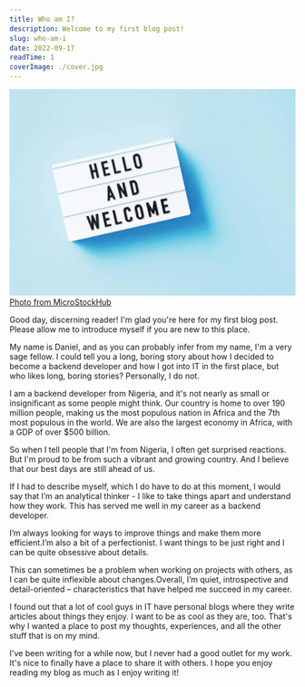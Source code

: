 ```yaml
---
title: Who am I?
description: Welcome to my first blog post!
slug: who-am-i
date: 2022-09-17
readTime: 1
coverImage: ./cover.jpg
---
```


![Alt text here](./cover.jpg)
[Photo from MicroStockHub](https://www.istockphoto.com/)


Good day, discerning reader! I'm glad you're here for my first blog post. Please allow me to introduce myself if you are new to this place. 

My name is Daniel, and as you can probably infer from my name, I'm a very sage fellow. I could tell you a long, boring story about how I decided to become a backend developer and how I got into IT in the first place, but who likes long, boring stories? Personally, I do not.

I am a backend developer from Nigeria, and it's not nearly as small or insignificant as some people might think. Our country is home to over 190 million people, making us the most populous nation in Africa and the 7th most populous in the world. We are also the largest economy in Africa, with a GDP of over $500 billion.

So when I tell people that I'm from Nigeria, I often get surprised reactions. But I'm proud to be from such a vibrant and growing country. And I believe that our best days are still ahead of us.

If I had to describe myself, which I do have to do at this moment, I would say that I’m an analytical thinker - I like to take things apart and understand how they work. This has served me well in my career as a backend developer.

I’m always looking for ways to improve things and make them more efficient.I’m also a bit of a perfectionist. I want things to be just right and I can be quite obsessive about details. 

This can sometimes be a problem when working on projects with others, as I can be quite inflexible about changes.Overall, I’m quiet, introspective and detail-oriented – characteristics that have helped me succeed in my career.

I found out that a lot of cool guys in IT have personal blogs where they write articles about things they enjoy. I want to be as cool as they are, too. That's why I wanted a place to post my thoughts, experiences, and all the other stuff that is on my mind.

I've been writing for a while now, but I never had a good outlet for my work. It's nice to finally have a place to share it with others. I hope you enjoy reading my blog as much as I enjoy writing it!
